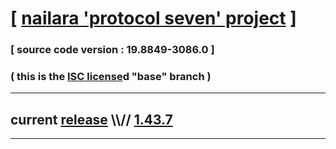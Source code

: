 
# [ [nailara 'protocol seven' project](http://src.nailara.net/) ]

### [ source code version : 19.8849-3086.0 ]

### ( this is the [ISC license](license)d "base" branch )
---
## current [release](https://github.com/anotherlink/nailara/releases) \\\\// [1.43.7](https://github.com/anotherlink/nailara/releases/tag/1.43.7)
---
